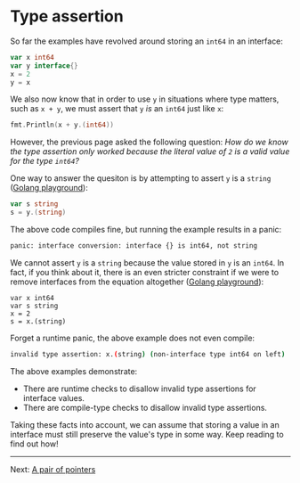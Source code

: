 # Type assertion

So far the examples have revolved around storing an `int64` in an interface:

```go
var x int64
var y interface{}
x = 2
y = x
```

We also now know that in order to use `y` in situations where type matters, such as `x + y`, we must assert that `y` _is_ an `int64` just like `x`:

```go
fmt.Println(x + y.(int64))
```

However, the previous page asked the following question: _How do we know the type assertion only worked because the literal value of `2` is a valid value for the type `int64`?_

One way to answer the quesiton is by attempting to assert `y` is a `string` ([Golang playground](https://go.dev/play/p/jEqgcZWXKH9)):

```go
var s string
s = y.(string)
```

The above code compiles fine, but running the example results in a panic:

```bash
panic: interface conversion: interface {} is int64, not string
```

We cannot assert `y` is a `string` because the value stored in `y` is an `int64`. In fact, if you think about it, there is an even stricter constraint if we were to remove interfaces from the equation altogether ([Golang playground](https://go.dev/play/p/w24uFcZppRh)):

```golang
var x int64
var s string
x = 2
s = x.(string)
```

Forget a runtime panic, the above example does not even compile:

```bash
invalid type assertion: x.(string) (non-interface type int64 on left)
```

The above examples demonstrate:

* There are runtime checks to disallow invalid type assertions for interface values.
* There are compile-type checks to disallow invalid type assertions.

Taking these facts into account, we can assume that storing a value in an interface must still preserve the value's type in some way. Keep reading to find out how!

---

Next: [A pair of pointers](./04-a-pair-of-pointers.md)
